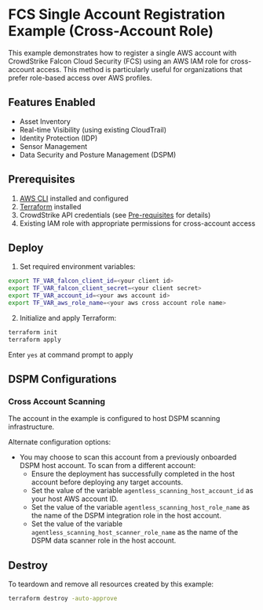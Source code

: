 # FCS Single Account Registration Example (Cross-Account Role)

This example demonstrates how to register a single AWS account with CrowdStrike Falcon Cloud Security (FCS) using an AWS IAM role for cross-account access. This method is particularly useful for organizations that prefer role-based access over AWS profiles.

## Features Enabled

- Asset Inventory
- Real-time Visibility (using existing CloudTrail)
- Identity Protection (IDP)
- Sensor Management
- Data Security and Posture Management (DSPM)

## Prerequisites

1. [AWS CLI](https://docs.aws.amazon.com/cli/latest/userguide/install-cliv2.html) installed and configured
2. [Terraform](https://learn.hashicorp.com/tutorials/terraform/install-cli) installed
3. CrowdStrike API credentials (see [Pre-requisites](../../README.md#pre-requisites) for details)
4. Existing IAM role with appropriate permissions for cross-account access

## Deploy

1. Set required environment variables:
```sh
export TF_VAR_falcon_client_id=<your client id>
export TF_VAR_falcon_client_secret=<your client secret>
export TF_VAR_account_id=<your aws account id>
export TF_VAR_aws_role_name=<your aws cross account role name>
```

2. Initialize and apply Terraform:
```sh
terraform init
terraform apply
```

Enter `yes` at command prompt to apply

## DSPM Configurations

### Cross Account Scanning

The account in the example is configured to host DSPM scanning infrastructure.

Alternate configuration options:
- You may choose to scan this account from a previously onboarded DSPM host account. To scan from a different account:
    * Ensure the deployment has successfully completed in the host account before deploying any target accounts.
    * Set the value of the variable `agentless_scanning_host_account_id` as your host AWS account ID.
    * Set the value of the variable `agentless_scanning_host_role_name` as the name of the DSPM integration role in the host account.
    * Set the value of the variable `agentless_scanning_host_scanner_role_name` as the name of the DSPM data scanner role in the host account.

## Destroy

To teardown and remove all resources created by this example:

```sh
terraform destroy -auto-approve
```

